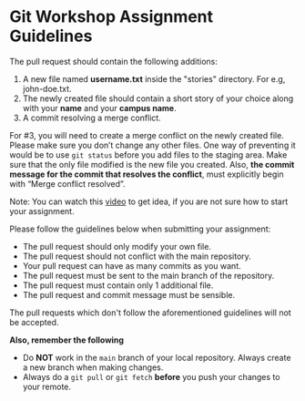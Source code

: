 # Git Workshop Assignment Guidelines
The pull request should contain the following additions:

1. A new file named **username.txt** inside the "stories" directory. For e.g, john-doe.txt. 
2. The newly created file should contain a short story of your choice along with your **name** and your **campus name**. 
3. A commit resolving a merge conflict. 

For #3, you will need to create a merge conflict on the newly created file. Please make sure you don’t change any other files. One way of preventing it would be to use `git status` before you add files to the staging area. Make sure that the only file modified is the new file you created. Also, **the commit message for the commit that resolves the conflict**, must explicitly begin with “Merge conflict resolved”. 

Note: You can watch this [video](https://www.youtube.com/watch?v=nT8KGYVurIU) to get idea, if you are not sure how to start your assignment.

Please follow the guidelines below when submitting your assignment:
* The pull request should only modify your own file. 
* The pull request should not conflict with the main repository. 
* Your pull request can have as many commits as you want.
* The pull request must be sent to the main branch of the repository. 
* The pull request must contain only 1 additional file. 
* The pull request and commit message must be sensible.

The pull requests which don't follow the aforementioned guidelines will not be accepted.

**Also, remember the following**

* Do **NOT** work in the `main` branch of your local repository. Always create a new branch when making changes.
* Always do a `git pull` or `git fetch` **before** you push your changes to your remote.

